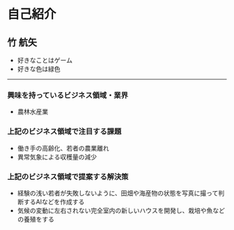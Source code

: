 # 自己紹介

## 竹 航矢

- 好きなことはゲーム
- 好きな色は緑色

***

### 興味を持っているビジネス領域・業界

- 農林水産業

### 上記のビジネス領域で注目する課題

- 働き手の高齢化、若者の農業離れ
- 異常気象による収穫量の減少

### 上記のビジネス領域で提案する解決策

- 経験の浅い若者が失敗しないように、田畑や海産物の状態を写真に撮って判断するAIなどを作成する
- 気候の変動に左右されない完全室内の新しいハウスを開発し、栽培や魚などの養殖をする
